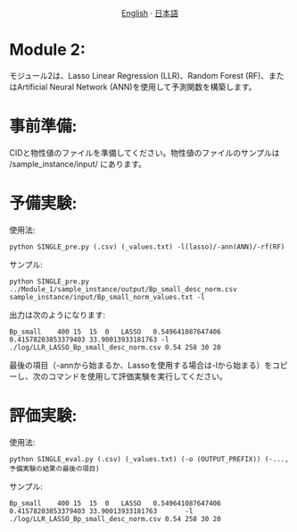 <p align="center">
  <a href="/multimodel/src/Module_2/README.md">English</a>
  ·
  <a href="/multimodel/src/Module_2/README_jp.md">日本語</a>
</p>

# Module 2: 

モジュール2は、Lasso Linear Regression (LLR)、Random Forest (RF)、またはArtificial Neural Network (ANN)を使用して予測関数を構築します。

# 事前準備:

CIDと物性値のファイルを準備してください。物性値のファイルのサンプルは /sample_instance/input/ にあります。

# 予備実験:

使用法:

	python SINGLE_pre.py (.csv) (_values.txt) -l(lasso)/-ann(ANN)/-rf(RF)
サンプル:

	python SINGLE_pre.py ../Module_1/sample_instance/output/Bp_small_desc_norm.csv sample_instance/input/Bp_small_norm_values.txt -l


出力は次のようになります:

```
Bp_small	400	15	15	0	LASSO	0.549641087647406	0.41578203853379403	33.90013933181763 -l ./log/LLR_LASSO_Bp_small_desc_norm.csv 0.54 258 30 20
```

最後の項目（-annから始まるか、Lassoを使用する場合は-lから始まる）をコピーし、次のコマンドを使用して評価実験を実行してください。

# 評価実験:
使用法:
  
	python SINGLE_eval.py (.csv) (_values.txt) (-o (OUTPUT_PREFIX)) (-..., 予備実験の結果の最後の項目)
サンプル:

	Bp_small	400	15	15	0	LASSO	0.549641087647406	0.41578203853379403	33.90013933181763		-l ./log/LLR_LASSO_Bp_small_desc_norm.csv 0.54 258 30 20
